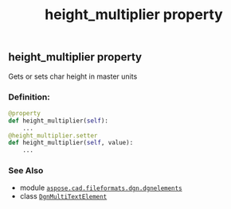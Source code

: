﻿---
title: height_multiplier property
second_title: Aspose.CAD for Python via .NET API References
description: 
type: docs
weight: 60
url: /python-net/aspose.cad.fileformats.dgn.dgnelements/dgnmultitextelement/height_multiplier/
is_root: false
---

## height_multiplier property


Gets or sets char height in master units
### Definition:
```python
@property
def height_multiplier(self):
    ...
@height_multiplier.setter
def height_multiplier(self, value):
    ...
```

### See Also
* module [`aspose.cad.fileformats.dgn.dgnelements`](../../)
* class [`DgnMultiTextElement`](/cad/python-net/aspose.cad.fileformats.dgn.dgnelements/dgnmultitextelement)
